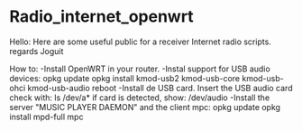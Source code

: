 # Radio_internet_openwrt
Hello: Here are some useful public for a receiver Internet radio scripts. regards Joguit

How to:
-Install OpenWRT in your router.
-Instal support for USB audio devices:
    opkg update
    opkg install kmod-usb2 kmod-usb-core kmod-usb-ohci kmod-usb-audio
    reboot
-Install de USB card.
  Insert the USB audio card
  check with:
   ls /dev/a*
if card is detected, show:
  /dev/audio
-Install the server "MUSIC PLAYER DAEMON" and the client mpc:
   opkg update
   opkg install mpd-full mpc
   
  
